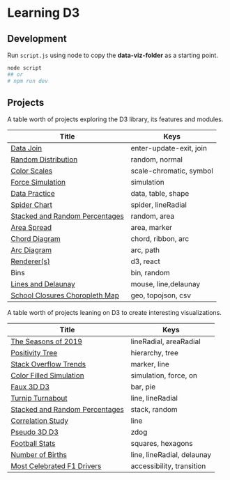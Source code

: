 # Learning D3

## Development

Run `script.js` using node to copy the **data-viz-folder** as a starting point.

```bash
node script
## or
# npm run dev
```

## Projects

A table worth of projects exploring the D3 library, its features and modules.

| Title                                                                                             | Keys                    |
| ------------------------------------------------------------------------------------------------- | ----------------------- |
| [Data Join](https://codepen.io/borntofrappe/pen/wvaxwdY)                                          | enter-update-exit, join |
| [Random Distribution](https://codepen.io/borntofrappe/pen/wvKwRoB)                                | random, normal          |
| [Color Scales](https://codepen.io/borntofrappe/pen/yLYJpKq)                                       | scale-chromatic, symbol |
| [Force Simulation](https://codepen.io/borntofrappe/pen/GRpNqpd)                                   | simulation              |
| [Data Practice](https://codepen.io/borntofrappe/pen/pojPJGa)                                      | data, table, shape      |
| [Spider Chart](https://codepen.io/borntofrappe/pen/ZEbZxgb)                                       | spider, lineRadial      |
| [Stacked and Random Percentages](https://codepen.io/borntofrappe/pen/QWjeEEg)                     | random, area            |
| [Area Spread](https://codepen.io/borntofrappe/pen/dyGbWLq)                                        | area, marker            |
| [Chord Diagram](https://codepen.io/borntofrappe/pen/gOPObrL)                                      | chord, ribbon, arc      |
| [Arc Diagram](https://codepen.io/borntofrappe/pen/RwrwdVv)                                        | arc, path               |
| [Renderer(s)](https://codepen.io/borntofrappe/pen/zYrGwZV)                                        | d3, react               |
| Bins                                                                                              | bin, random             |
| [Lines and Delaunay](https://codepen.io/borntofrappe/pen/ExNQbax)                                 | mouse, line,delaunay    |
| [School Closures Choropleth Map](https://replit.com/@borntofrappe/School-Closures-Choropleth-Map) | geo, topojson, csv      |

A table worth of projects leaning on D3 to create interesting visualizations.

| Title                                                                         | Keys                       |
| ----------------------------------------------------------------------------- | -------------------------- |
| [The Seasons of 2019](https://codepen.io/borntofrappe/pen/jOPeKZp)            | lineRadial, areaRadial     |
| [Positivity Tree](https://codepen.io/borntofrappe/pen/eYpNRRX)                | hierarchy, tree            |
| [Stack Overflow Trends](https://codepen.io/borntofrappe/pen/oNjjdeZ)          | marker, line               |
| [Color Filled Simulation](https://codepen.io/borntofrappe/pen/dyYOBzV)        | simulation, force, on      |
| [Faux 3D D3](https://codepen.io/borntofrappe/pen/NWGeZNV)                     | bar, pie                   |
| [Turnip Turnabout](https://codepen.io/borntofrappe/pen/pojGaEZ)               | line, lineRadial           |
| [Stacked and Random Percentages](https://codepen.io/borntofrappe/pen/QWjeEEg) | stack, random              |
| [Correlation Study](https://codepen.io/borntofrappe/pen/VwvodeX)              | line                       |
| [Pseudo 3D D3](https://codepen.io/borntofrappe/pen/yLeBLYX)                   | zdog                       |
| [Football Stats](https://codepen.io/borntofrappe/pen/eYBeJjL)                 | squares, hexagons          |
| [Number of Births](https://codepen.io/borntofrappe/full/YzpLpjm)              | line, lineRadial, delaunay |
| [Most Celebrated F1 Drivers](https://codepen.io/borntofrappe/pen/MWbqLYM)     | accessibility, transition  |
